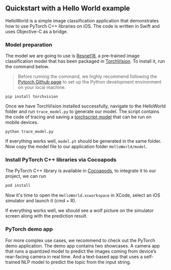 ## Quickstart with a Hello World example

HelloWorld is a simple image classification application that demonstrates how to use PyTorch C++ libraries on iOS. The code is written in Swift and uses Objective-C as a bridge.

### Model preparation

The model we are going to use is [Resnet18](https://pytorch.org/hub/pytorch_vision_resnet/), a pre-trained image classification model that has been packaged in [TorchVision](https://pytorch.org/docs/stable/torchvision/index.html). To install it, run the command below.

> Before running the command, we highly recommend following the [Pytorch Github page](https://github.com/pytorch/pytorch) to set up the Python development environment on your local machine. 

```shell
pip install torchvision
```

Once we have TorchVision installed successfully, navigate to the HelloWorld folder and run `trace_model.py` to generate our model. The script contains the code of tracing and saving a [torchscript model](https://pytorch.org/tutorials/beginner/Intro_to_TorchScript_tutorial.html) that can be run on mobile devices. 

```shell
python trace_model.py
```

If everything works well, `model.pt` should be generated in the same folder. Now copy the model file to our application folder `HelloWorld/model`.

### Install PyTorch C++ libraries via Cocoapods

The PyTorch C++ library is available in [Cocoapods](https://cocoapods.org/), to integrate it to our project, we can run 

```ruby
pod install
```
Now it's time to open the `HelloWorld.xcworkspace` in XCode, select an iOS simulator and launch it (cmd + R). 

If everything works well, we should see a wolf picture on the simulator screen along with the prediction result.

### PyTorch demo app

For more complex use cases, we recommend to check out the PyTorch demo application. The demo app contains two showcases. A camera app that runs a quantized model to predict the images coming from device’s rear-facing camera in real time. And a text-based app that uses a self-trained NLP model to predict the topic from the input string.
